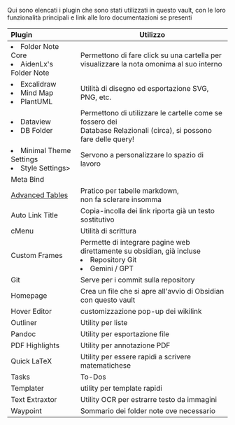 Qui sono elencati i plugin che sono stati utilizzati in questo vault, con le loro funzionalità principali e link alle loro documentazioni se presenti


| Plugin                                                             | Utilizzo                                                                                                                |
| :----------------------------------------------------------------- | ----------------------------------------------------------------------------------------------------------------------- |
| <li>Folder Note Core<li>AidenLx's Folder Note                      | Permettono di fare click su una cartella per<br>visualizzare la nota omonima al suo interno                             |
| <li>Excalidraw<li>Mind Map<li>PlantUML                             | Utilità di disegno ed esportazione SVG, PNG, etc.                                                                       |
| <li>Dataview<li>DB Folder                                          | Permettono di utilizzare le cartelle come se fossero dei <br>Database Relazionali (circa), si possono fare delle query! |
| <li>Minimal Theme Settings<li>Style Settings>                      | Servono a personalizzare lo spazio di lavoro                                                                            |
| Meta Bind                                                          |                                                                                                                         |
| [Advanced Tables](obsidian://show-plugin?id=table-editor-obsidian) | Pratico per tabelle markdown, <br>non fa sclerare insomma                                                               |
| Auto Link Title                                                    | Copia-incolla dei link riporta già un testo sostitutivo                                                                 |
| cMenu                                                              | Utilità di scrittura                                                                                                    |
| Custom Frames                                                      | Permette di integrare pagine web direttamente su obsidian, già incluse<li>Repository Git<li>Gemini / GPT                |
| Git                                                                | Serve per i commit sulla repository                                                                                     |
| Homepage                                                           | Crea un file che si apre all'avvio di Obsidian con questo vault                                                         |
| Hover Editor                                                       | customizzazione pop-up dei wikilink                                                                                     |
| Outliner                                                           | Utility per liste                                                                                                       |
| Pandoc                                                             | Utility per esportazione file                                                                                           |
| PDF Highlights                                                     | Utility per annotazione PDF                                                                                             |
| Quick LaTeX                                                        | Utility per essere rapidi a scrivere matematichese                                                                      |
| Tasks                                                              | To-Dos                                                                                                                  |
| Templater                                                          | utility per template rapidi                                                                                             |
| Text Extraxtor                                                     | Utility OCR per estrarre testo da immagini                                                                              |
| Waypoint                                                           | Sommario dei folder note ove necessario                                                                                 |
